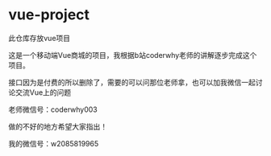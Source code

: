 # vue-project
此仓库存放vue项目

这是一个移动端Vue商城的项目，我根据b站coderwhy老师的讲解逐步完成这个项目。

接口因为是付费的所以删除了，需要的可以问那位老师拿，也可以加我微信一起讨论交流Vue上的问题

老师微信号：coderwhy003

做的不好的地方希望大家指出！

我的微信号：w2085819965
